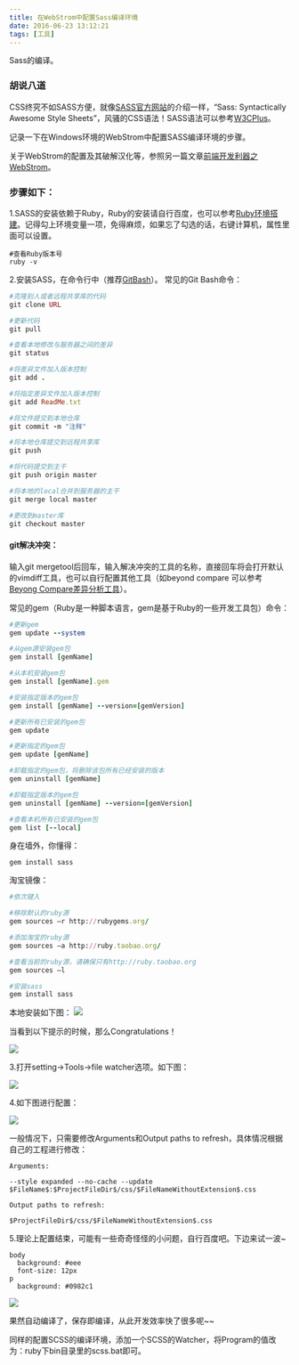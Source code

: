 ```yaml
---
title: 在WebStrom中配置Sass编译环境
date: 2016-06-23 13:12:21
tags: [工具]
---
```

Sass的编译。
<!--more-->

### 胡说八道
CSS终究不如SASS方便，就像[SASS官方网站](http://sass-lang.com/)的介绍一样，“Sass: Syntactically Awesome Style Sheets”，风骚的CSS语法！SASS语法可以参考[W3CPlus](http://www.w3cplus.com/sassguide/)。

记录一下在Windows环境的WebStrom中配置SASS编译环境的步骤。

关于WebStrom的配置及其破解汉化等，参照另一篇文章[前端开发利器之WebStrom](http://xiguaaxigua.cn/2016/06/23/An-IDE-Named-WebStrom/)。

### 步骤如下：

1.SASS的安装依赖于Ruby，Ruby的安装请自行百度，也可以参考[Ruby环境搭建](http://www.runoob.com/ruby/ruby-environment.html)。记得勾上环境变量一项，免得麻烦，如果忘了勾选的话，右键计算机，属性里面可以设置。

```
#查看Ruby版本号
ruby -v
```

2.安装SASS，在命令行中（推荐[GitBash](https://git-scm.com/download)）。
常见的Git Bash命令：

```ruby
#克隆别人或者远程共享库的代码
git clone URL

#更新代码
git pull

#查看本地修改与服务器之间的差异
git status

#将差异文件加入版本控制
git add .

#将指定差异文件加入版本控制
git add ReadMe.txt

#将文件提交到本地仓库
git commit -m "注释"

#将本地仓库提交到远程共享库
git push

#将代码提交到主干
git push origin master

#将本地的local合并到服务器的主干
git merge local master

#更改到master库
git checkout master


```

#### git解决冲突：

输入git mergetool后回车，输入解决冲突的工具的名称，直接回车将会打开默认的vimdiff工具，也可以自行配置其他工具（如beyond compare 可以参考[Beyong Compare差异分析工具](http://xiguaaxigua.cn/2016/06/24/Beyond-Compare/)）。


常见的gem（Ruby是一种脚本语言，gem是基于Ruby的一些开发工具包）命令：

```ruby
#更新gem
gem update --system

#从gem源安装gem包
gem install [gemName]

#从本机安装gem包
gem install [gemName].gem

#安装指定版本的gem包
gem install [gemName] --version=[gemVersion]

#更新所有已安装的gem包
gem update

#更新指定的gem包
gem update [gemName]

#卸载指定的gem包，将删除该包所有已经安装的版本
gem uninstall [gemName]

#卸载指定版本的gem包
gem uninstall [gemName] --version=[gemVersion]

#查看本机所有已安装的gem包
gem list [--local]
```

身在墙外，你懂得：

```
gem install sass
```

淘宝镜像：

``` ruby
#依次键入

#移除默认的ruby源
gem sources –r http://rubygems.org/

#添加淘宝的ruby源
gem sources –a http://ruby.taobao.org/

#查看当前的ruby源，请确保只有http://ruby.taobao.org
gem sources –l

#安装sass
gem install sass
```

本地安装如下图：
![](http://www.w3cplus.com/sites/default/files/blogs/2016/1603/install-sass.gif)

当看到以下提示的时候，那么Congratulations！

![](http://7xtoaz.com1.z0.glb.clouddn.com/ConfigingSASS_1.png)

3.打开setting->Tools->file watcher选项。如下图：

![](http://7xtoaz.com1.z0.glb.clouddn.com/ConfigingSASS_2.png)

4.如下图进行配置：

![](http://7xtoaz.com1.z0.glb.clouddn.com/ConfigingSASS_3.png)

一般情况下，只需要修改Arguments和Output paths to refresh，具体情况根据自己的工程进行修改：

```
Arguments:

--style expanded --no-cache --update $FileName$:$ProjectFileDir$/css/$FileNameWithoutExtension$.css

Output paths to refresh:

$ProjectFileDir$/css/$FileNameWithoutExtension$.css
```

5.理论上配置结束，可能有一些奇奇怪怪的小问题，自行百度吧。下边来试一波~

```
body
  background: #eee
  font-size: 12px
p
  background: #0982c1
```

![](http://7xtoaz.com1.z0.glb.clouddn.com/ConfigingSASS_4.png)

果然自动编译了，保存即编译，从此开发效率快了很多呢~~

同样的配置SCSS的编译环境，添加一个SCSS的Watcher，将Program的值改为：ruby下bin目录里的scss.bat即可。
